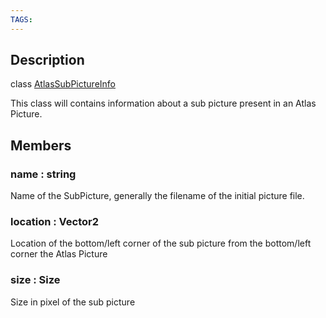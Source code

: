 ```yaml
---
TAGS:
---
```

## Description

class [AtlasSubPictureInfo](/classes/2.0/AtlasSubPictureInfo)

This class will contains information about a sub picture present in an Atlas Picture.

## Members

### name : string

Name of the SubPicture, generally the filename of the initial picture file.

### location : Vector2

Location of the bottom/left corner of the sub picture from the bottom/left corner the Atlas Picture

### size : Size

Size in pixel of the sub picture

